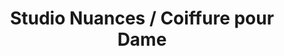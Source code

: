 ---
title: "Studio Nuances / Coiffure pour Dame"
url: /repentigny/studio-nuances-coiffure-pour-dame/
shop: Friseur
---